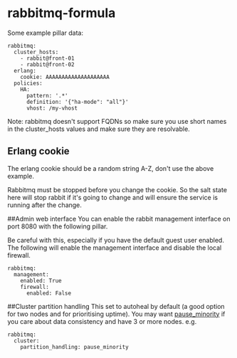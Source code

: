 rabbitmq-formula
================

Some example pillar data:

```
rabbitmq:
  cluster_hosts:
    - rabbit@front-01
    - rabbit@front-02
  erlang:
    cookie: AAAAAAAAAAAAAAAAAAAA
  policies:
    HA:
      pattern: '.*'
      definition: '{"ha-mode": "all"}'
      vhost: /my-vhost
```

Note: rabbitmq doesn't support FQDNs so make sure you use short names in the cluster_hosts values and make sure they are resolvable.

## Erlang cookie
The erlang cookie should be a random string A-Z, don't use the above example.

Rabbitmq must be stopped before you change the cookie. So the salt state here will stop rabbit if it's going to change and will ensure the service is running after the change.

##Admin web interface
You can enable the rabbit management interface on port 8080 with the following pillar.

Be careful with this, especially if you have the default guest user enabled. The following will enable the management interface and disable the local firewall.

```
rabbitmq:
  management:
    enabled: True
    firewall:
      enabled: False
```

##Cluster partition handling
This set to autoheal by default (a good option for two nodes and for prioritising uptime). You may want [pause_minority](https://www.rabbitmq.com/partitions.html#which-mode) if you care about data consistency and have 3 or more nodes. e.g.
```
rabbitmq:
  cluster:
    partition_handling: pause_minority
```
